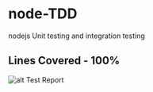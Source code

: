 # node-TDD
nodejs Unit testing and integration testing


## Lines Covered - 100%
![alt Test Report](https://drive.google.com/uc?export=view&id=1J95Woo4h052peKF0duRyguR0cEGeW6vO)
